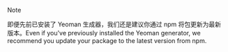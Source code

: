 > [!NOTE]
> <span data-ttu-id="3f7fd-101">即便先前已安装了 Yeoman 生成器，我们还是建议你通过 npm 将包更新为最新版本。</span><span class="sxs-lookup"><span data-stu-id="3f7fd-101">Even if you've previously installed the Yeoman generator, we recommend you update your package to the latest version from npm.</span></span>